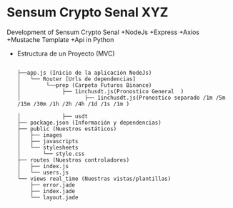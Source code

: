 # Sensum Crypto Senal XYZ
Development of Sensum Crypto Senal 
+NodeJs 
+Express
+Axios
+Mustache Template 
+Api in Python 



- Estructura de un Proyecto (MVC)
  ```

  ├──app.js (Inicio de la aplicación NodeJs)
  │   └── Router [Urls de dependencias]
  │        └──prep (Carpeta Futuros Binance)
  │             ├── 1inchusdt.js(Pronostico General  )
  │                    ├── 1inchusdt.js(Pronostico separado /1m /5m /15m /30m /1h /2h /4h /1d /1s /1m )
  
  │             ├── usdt
  ├── package.json (Información y dependencias)
  ├── public (Nuestros estáticos)
  │   ├── images
  │   ├── javascripts
  │   └── stylesheets
  │       └── style.css
  ├── routes (Nuestros controladores)
  │   ├── index.js
  │   └── users.js
  └── views real_time (Nuestras vistas/plantillas)
      ├── error.jade
      ├── index.jade
      └── layout.jade
  ```
